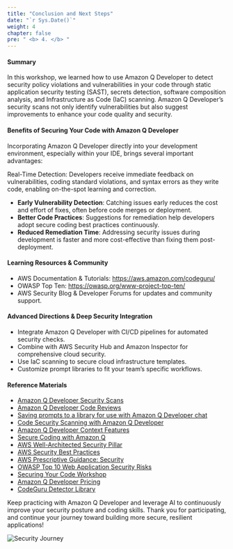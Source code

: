 ```yaml
---
title: "Conclusion and Next Steps"
date: "`r Sys.Date()`"
weight: 4
chapter: false
pre: " <b> 4. </b> "
---
```


#### Summary

In this workshop, we learned how to use Amazon Q Developer to detect security policy violations and vulnerabilities in your code through static application security testing (SAST), secrets detection, software composition analysis, and Infrastructure as Code (IaC) scanning. Amazon Q Developer’s security scans not only identify vulnerabilities but also suggest improvements to enhance your code quality and security.

#### Benefits of Securing Your Code with Amazon Q Developer

Incorporating Amazon Q Developer directly into your development environment, especially within your IDE, brings several important advantages:

Real-Time Detection: Developers receive immediate feedback on vulnerabilities, coding standard violations, and syntax errors as they write code, enabling on-the-spot learning and correction.

- **Early Vulnerability Detection**: Catching issues early reduces the cost and effort of fixes, often before code merges or deployment.
- **Better Code Practices**: Suggestions for remediation help developers adopt secure coding best practices continuously.
- **Reduced Remediation Time**: Addressing security issues during development is faster and more cost-effective than fixing them post-deployment.

#### Learning Resources & Community

- AWS Documentation & Tutorials: https://aws.amazon.com/codeguru/
- OWASP Top Ten: https://owasp.org/www-project-top-ten/
- AWS Security Blog & Developer Forums for updates and community support.

#### Advanced Directions & Deep Security Integration

- Integrate Amazon Q Developer with CI/CD pipelines for automated security checks.
- Combine with AWS Security Hub and Amazon Inspector for comprehensive cloud security.
- Use IaC scanning to secure cloud infrastructure templates.
- Customize prompt libraries to fit your team’s specific workflows.

#### Reference Materials

- [Amazon Q Developer Security Scans](https://docs.aws.amazon.com/amazonq/latest/qdeveloper-ug/security-scans.html)
- [Amazon Q Developer Code Reviews](https://docs.aws.amazon.com/amazonq/latest/qdeveloper-ug/code-reviews.html)
- [Saving prompts to a library for use with Amazon Q Developer chat](https://docs.aws.amazon.com/amazonq/latest/qdeveloper-ug/context-prompt-library.html)
- [Code Security Scanning with Amazon Q Developer](https://aws.amazon.com/vi/blogs/devops/code-security-scanning-with-amazon-q-developer/)
- [Amazon Q Developer Context Features](https://aws.amazon.com/vi/blogs/devops/amazon-q-developers-new-context-features/)
- [Secure Coding with Amazon Q](https://blog.getsetbuild.cloud/post/secure-coding-with-amazon-q/)
- [AWS Well-Architected Security Pillar](https://docs.aws.amazon.com/wellarchitected/latest/security-pillar/welcome.html)
- [AWS Security Best Practices](https://aws.amazon.com/vi/architecture/security-identity-compliance/?cards-all.sort-by=item.additionalFields.sortDate&cards-all.sort-order=desc&awsf.content-type=*all&awsf.methodology=*all)
- [AWS Prescriptive Guidance: Security](https://docs.aws.amazon.com/prescriptive-guidance/latest/security-reference-architecture/welcome.html)
- [OWASP Top 10 Web Application Security Risks](https://owasp.org/www-project-top-ten/)
- [Securing Your Code Workshop](https://catalog.us-east-1.prod.workshops.aws/workshops/fe2c944b-f014-44d6-a243-1fc2e30b5f73/en-US)
- [Amazon Q Developer Pricing](https://aws.amazon.com/amazon-q/pricing/)
- [CodeGuru Detector Library](https://docs.aws.amazon.com/codeguru/latest/dg/detector-library.html)

Keep practicing with Amazon Q Developer and leverage AI to continuously improve your security posture and coding skills. Thank you for participating, and continue your journey toward building more secure, resilient applications!

![Security Journey](/images/7/conclusion-Amazon-Q.png)
